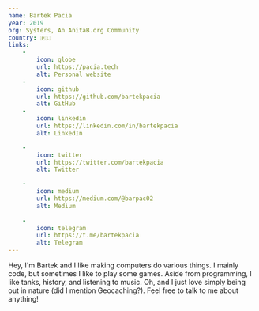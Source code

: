```yaml
---
name: Bartek Pacia
year: 2019
org: Systers, An AnitaB.org Community
country: 🇵🇱
links:
    -
        icon: globe
        url: https://pacia.tech
        alt: Personal website
    -
        icon: github
        url: https://github.com/bartekpacia
        alt: GitHub
    -
        icon: linkedin
        url: https://linkedin.com/in/bartekpacia
        alt: LinkedIn

    -   
        icon: twitter
        url: https://twitter.com/bartekpacia
        alt: Twitter

    -
        icon: medium
        url: https://medium.com/@barpac02
        alt: Medium
  
    -
        icon: telegram
        url: https://t.me/bartekpacia
        alt: Telegram
---
```


Hey, I'm Bartek and I like making computers do various things. I mainly code, but sometimes I like to play some games. Aside from programming, I like tanks, history, and listening to music. Oh, and I just love simply being out in nature (did I mention Geocaching?). Feel free to talk to me about anything!
